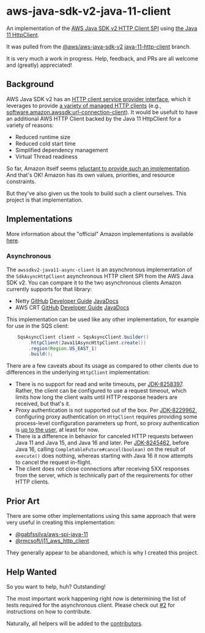 # aws-java-sdk-v2-java-11-client

An implementation of the [AWS Java SDK v2 HTTP Client SPI](https://docs.aws.amazon.com/sdk-for-java/latest/developer-guide/http-configuration.html) using [the Java 11 HttpClient](https://docs.oracle.com/en/java/javase/11/docs/api/java.net.http/java/net/http/HttpClient.html).

It was pulled from the [@aws/aws-java-sdk-v2](https://github.com/aws/aws-sdk-java-v2) [java-11-http-client](https://github.com/aws/aws-sdk-java-v2/tree/java-11-http-client) branch.

It is very much a work in progress. Help, feedback, and PRs are all welcome and (greatly) appreciated!

## Background

AWS Java SDK v2 has an [HTTP client service provider interface](https://central.sonatype.com/artifact/software.amazon.awssdk/http-client-spi), which it leverages to provide [a variety of managed HTTP clients](https://docs.aws.amazon.com/sdk-for-java/latest/developer-guide/http-configuration.html) (e.g., [software.amazon.awssdk:url-connection-client](https://central.sonatype.com/artifact/software.amazon.awssdk/url-connection-client)). It would be usefult to have an additional AWS HTTP Client backed by the Java 11 HttpClient for a variety of reasons:

* Reduced runtime size
* Reduced cold start time
* Simplified dependency management
* Virtual Thread readiness

So far, Amazon itself seems [reluctant to provide such an implementation](https://github.com/aws/aws-sdk-java-v2/issues/1447#issuecomment-1902675971). And that's OK! Amazon has its own values, priorities, and resource constraints.

But they've also given us the tools to build such a client ourselves. This project is that implementation.

## Implementations

More information about the "official" Amazon implementations is available [here](https://docs.aws.amazon.com/sdk-for-java/latest/developer-guide/http-configuration.html).

### Asynchronous

The `awssdkv2-java11-async-client` is an asynchronous implementation of the `SdkAsyncHttpClient` asynchronous HTTP client SPI from the AWS Java SDK v2. You can compare it to the two asynchronous clients Amazon currently supports for that library:

* Netty [GitHub](https://github.com/aws/aws-sdk-java-v2/tree/master/http-clients/netty-nio-client) [Developer Guide](https://docs.aws.amazon.com/sdk-for-java/latest/developer-guide/http-configuration-netty.html) [JavaDocs](https://sdk.amazonaws.com/java/api/latest/software/amazon/awssdk/http/nio/netty/NettyNioAsyncHttpClient.html)
* AWS CRT [GitHub](https://github.com/aws/aws-sdk-java-v2/tree/master/http-clients/aws-crt-client) [Developer Guide](https://docs.aws.amazon.com/sdk-for-java/latest/developer-guide/http-configuration-crt.html) [JavaDocs](https://sdk.amazonaws.com/java/api/latest/software/amazon/awssdk/http/crt/AwsCrtAsyncHttpClient.html)

This implementation can be used like any other implementation, for example for use in the SQS client:

```java
    SqsAsyncClient client = SqsAsyncClient.builder()
        .httpClient(Java11AsyncHttpClient.create())
        .region(Region.US_EAST_1)
        .build();
```

There are a few caveats about its usage as compared to other clients due to differences in the underlying `HttpClient` implementation:

* There is no support for read and write timeouts, per [JDK-8258397](https://bugs.openjdk.org/browse/JDK-8258397). Rather, the client can be configured to use a request timeout, which limits how long the client waits until HTTP response headers are received, but that's it.
* Proxy authentication is not supported out of the box. Per [JDK-8229962](https://bugs.openjdk.org/browse/JDK-8229962), configuring proxy authentication on `HttpClient` requires providing some process-level configuration parameters up front, so proxy authentication is [up to the user](https://stackoverflow.com/a/60170227/2103602), at least for now.
* There is a difference in behavior for canceled HTTP requests between Java 11 and Java 15, and Java 16 and later. Per [JDK-8245462](https://bugs.openjdk.org/browse/JDK-8245462), before Java 16, calling `CompletableFuture#cancel(boolean)` on the result of `execute()` does nothing, whereas starting with Java 16 it now attempts to cancel the request in-flight.
* The client does not close connections after receiving 5XX responses from the server, which is technically part of the requirements for other HTTP clients.

## Prior Art

There are some other implementations using this same approach that were very useful in creating this implementation:

* [@gabfssilva/aws-spi-java-11](https://github.com/gabfssilva/aws-spi-java-11)
* [@rmcsoft/j11_aws_http_client](https://github.com/rmcsoft/j11_aws_http_client)

They generally appear to be abandoned, which is why I created this project.

## Help Wanted

So you want to help, huh? Outstanding!

The most important work happening right now is determining the list of tests required for the asynchronous client. Please check out [#2](https://github.com/sigpwned/aws-java-sdk-v2-java-nio-client/issues/2) for instructions on how to contribute.

Naturally, all helpers will be added to the [contributors](https://github.com/sigpwned/aws-java-sdk-v2-java-nio-client/blob/main/CONTRIBUTORS.md).
